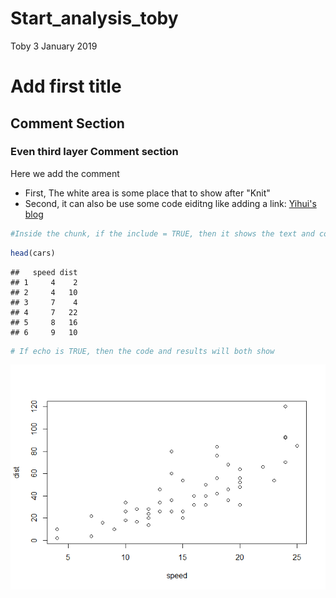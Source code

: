 Start\_analysis\_toby
================
Toby
3 January 2019

Add first title
===============

Comment Section
---------------

### Even third layer Comment section

Here we add the comment

-   First, The white area is some place that to show after "Knit"
-   Second, it can also be use some code eiditng like adding a link: [Yihui's blog](https://yihui.name/en/)

``` r
#Inside the chunk, if the include = TRUE, then it shows the text and code and results here
```

``` r
head(cars)
```

    ##   speed dist
    ## 1     4    2
    ## 2     4   10
    ## 3     7    4
    ## 4     7   22
    ## 5     8   16
    ## 6     9   10

``` r
# If echo is TRUE, then the code and results will both show
```

![](start_analysis_toby_files/figure-markdown_github/unnamed-chunk-2-1.png)
